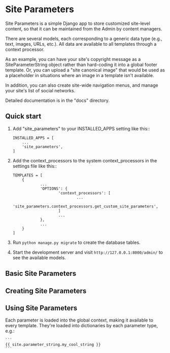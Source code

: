 # Site Parameters

Site Parameters is a simple Django app to store customized site-level content, so that it can be maintained from the Admin 
by content managers. 

There are several models, each corresponding to a generic data type (e.g., text, images, URLs, etc.).  All data are available to all templates through a context processor.

As an example, you can have your site's copyright message as a SiteParameterString object rather than hard-coding it into a global footer template.   Or, you can upload a "site canonical image" that would be used as a placeholder in situations where an image in a template isn't available.  

In addition, you can also create site-wide navigation menus, and manage your site's list of social networks.

Detailed documentation is in the "docs" directory.

## Quick start

1. Add "site_parameters" to your INSTALLED_APPS setting like this::

    ```
    INSTALLED_APPS = [
        ...
        'site_parameters',
    ]
    ```

2. Add the context_processors to the system context_processors in the settings file like this::

    ```
    TEMPLATES = [
        {
                ...
                'OPTIONS': {
                        'context_processors': [
                                ...
                                'site_parameters.context_processors.get_custom_site_parameters',
                        ]
                        ...
                },
                ...
        }
    ]
    ```

3. Run `python manage.py migrate` to create the database tables.

4. Start the development server and visit `http://127.0.0.1:8000/admin/`
   to see the available models.


## Basic Site Parameters


## Creating Site Parameters



## Using Site Parameters

Each parameter is loaded into the global context, making it available to every template.
They're loaded into dictionaries by each parameter type, e.g.:

    ```
	{{ site.parameter_string.my_cool_string }}
    ```
